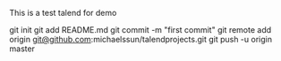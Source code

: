 This is a test talend for demo

git init
git add README.md
git commit -m "first commit"
git remote add origin git@github.com:michaelssun/talendprojects.git
git push -u origin master



